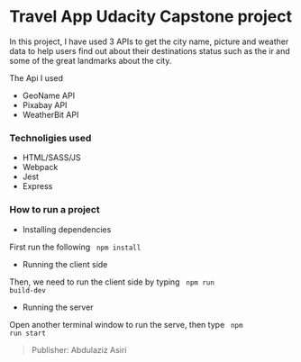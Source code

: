 # Travel App Udacity Capstone project


In this project, I have used 3 APIs to get the city name, picture and weather data to help users find out about their destinations status such as the ir and some of the great landmarks about the city.

The Api I used

  - GeoName API
  - Pixabay API
  - WeatherBit API


### Technoligies used

- HTML/SASS/JS
- Webpack
- Jest
- Express


### How to run  a project

- Installing dependencies

First run the following <code> npm install </code>

- Running the client side

Then, we need to run the client side by typing <code> npm run build-dev</code>

- Running the server

Open another terminal window to run the serve, then type <code> npm run start </code>


>  Publisher: Abdulaziz Asiri
